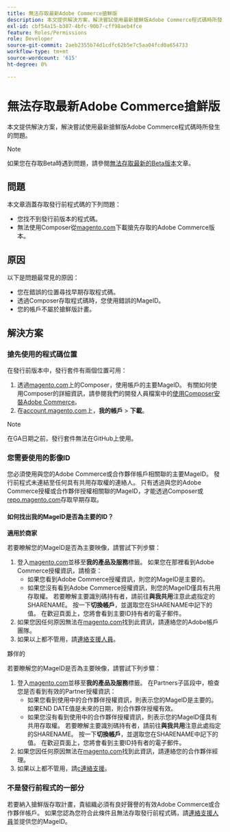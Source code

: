 ```yaml
---
title: 無法存取最新Adobe Commerce搶鮮版
description: 本文提供解決方案，解決嘗試使用最新搶鮮版Adobe Commerce程式碼時所發生的問題。
exl-id: cbf54a15-b307-4bfc-90b7-cff98aeb4fce
feature: Roles/Permissions
role: Developer
source-git-commit: 2aeb2355b74d1cdfc62b5e7c5aa04fcd0a654733
workflow-type: tm+mt
source-wordcount: '615'
ht-degree: 0%

---
```


# 無法存取最新Adobe Commerce搶鮮版

本文提供解決方案，解決嘗試使用最新搶鮮版Adobe Commerce程式碼時所發生的問題。

>[!NOTE]
>
>如果您在存取Beta時遇到問題，請參閱[無法存取最新的Beta版本](/help/how-to/general/cannot-access-the-latest-beta-version.md)文章。

## 問題

本文章涵蓋存取發行前程式碼的下列問題：

* 您找不到發行前版本的程式碼。
* 無法使用Composer從[magento.com](https://account.magento.com/customer/account/login)下載搶先存取的Adobe Commerce版本。

## 原因

以下是問題最常見的原因：

* 您在錯誤的位置尋找早期存取程式碼。
* 透過Composer存取程式碼時，您使用錯誤的MageID。
* 您的帳戶不屬於搶鮮版計畫。

## 解決方案

### 搶先使用的程式碼位置

在發行前版本中，發行套件有兩個位置可用：

1. 透過[magento.com](https://repo.magento.com/)上的Composer，使用帳戶的主要MageID。 有關如何使用Composer的詳細資訊，請參閱我們的開發人員檔案中的[使用Composer安裝Adobe Commerce](https://experienceleague.adobe.com/zh-hant/docs/commerce-operations/installation-guide/composer)。
1. 在[account.magento.com](https://account.magento.com/customer/account/login)上，**我的帳戶** > **下載**。

>[!NOTE]
>
>在GA日期之前，發行套件無法在GitHub上使用。

### 您需要使用的影像ID

您必須使用與您的Adobe Commerce或合作夥伴帳戶相關聯的主要MageID。 發行前程式未連結至任何具有共用存取權的連絡人。 只有透過與您的Adobe Commerce授權或合作夥伴授權相關聯的MageID，才能透過Composer或[repo.magento.com](https://repo.magento.com/)存取早期存取。

#### 如何找出我的MageID是否為主要的ID？

**適用於商家**

若要瞭解您的MageID是否為主要映像，請嘗試下列步驟：

1. 登入[magento.com](https://account.magento.com/customer/account/login)並移至&#x200B;**我的產品及服務**&#x200B;標籤。 如果您在那裡看到Adobe Commerce授權資訊，請檢查：
   * 如果您看到Adobe Commerce授權資訊，則您的MageID是主要的。
   * 如果您沒有看到Adobe Commerce授權資訊，則您的MageID僅具有共用存取權。 若要瞭解主要識別碼持有者，請前往&#x200B;**與我共用**&#x200B;注意此處指定的SHARENAME。 按一下&#x200B;**切換帳戶**，並選取您在SHARENAME中記下的值。 在歡迎頁面上，您將會看到主要ID持有者的電子郵件。
1. 如果您因任何原因無法在[magento.com](https://account.magento.com/customer/account/login)找到此資訊，請連絡您的Adobe帳戶團隊。
1. 如果以上都不管用，請[連絡支援人員](/help/help-center-guide/help-center/magento-help-center-user-guide.md#submit-ticket)。

夥伴的&#x200B;**&#x200B;**

若要瞭解您的MageID是否為主要映像，請嘗試下列步驟：

1. 登入[magento.com](https://account.magento.com/customer/account/login)並移至&#x200B;**我的產品及服務**&#x200B;標籤。 在Partners子區段中，檢查您是否看到有效的Partner授權資訊：
   * 如果您看到使用中的合作夥伴授權資訊，則表示您的MageID是主要的。 如果END DATE值是未來的日期，則合作夥伴授權有效。
   * 如果您沒有看到使用中的合作夥伴授權資訊，則表示您的MageID僅具有共用存取權。 若要瞭解主要識別碼持有者，請前往&#x200B;**與我共用**&#x200B;注意此處指定的SHARENAME。 按一下&#x200B;**切換帳戶**，並選取您在SHARENAME中記下的值。 在歡迎頁面上，您將會看到主要ID持有者的電子郵件。
1. 如果您因任何原因無法在[magento.com](https://account.magento.com/customer/account/login)找到此資訊，請連絡您的合作夥伴經理。
1. 如果以上都不管用，請[с連絡支援](/help/help-center-guide/help-center/magento-help-center-user-guide.md#submit-ticket)。

### 不是發行前程式的一部分

若要納入搶鮮版存取計畫，貴組織必須有良好聲譽的有效Adobe Commerce或合作夥伴帳戶。 如果您認為您符合此條件且無法存取發行前程式碼，請[連絡支援人員](/help/help-center-guide/help-center/magento-help-center-user-guide.md#submit-ticket)並提供您的MageID。
